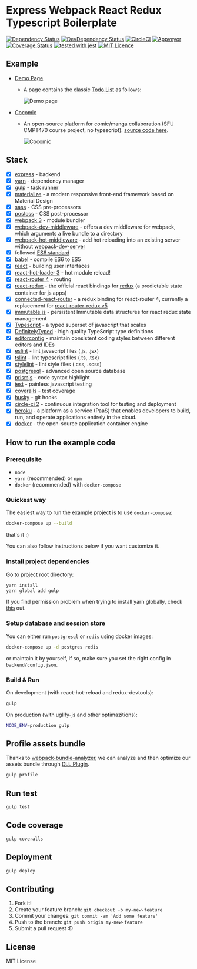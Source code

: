 # Express Webpack React Redux Typescript Boilerplate

[![Dependency Status](https://david-dm.org/Armour/express-webpack-react-redux-typescript-boilerplate/status.svg)](https://david-dm.org/Armour/express-webpack-react-redux-typescript-boilerplate)
[![DevDependency Status](https://david-dm.org/Armour/express-webpack-react-redux-typescript-boilerplate/dev-status.svg)](https://david-dm.org/Armour/express-webpack-react-redux-typescript-boilerplate?type=dev)
[![CircleCI](https://circleci.com/gh/Armour/express-webpack-react-redux-typescript-boilerplate/tree/master.svg?style=shield&circle-token=2b60a5e48d4f53d2b115efd948022c7df72a805b)](https://circleci.com/gh/Armour/express-webpack-react-redux-typescript-boilerplate/tree/master)
[![Appveyor](https://ci.appveyor.com/api/projects/status/kgnfn2r88h90cgx5?svg=true)](https://ci.appveyor.com/api/projects/status/kgnfn2r88h90cgx5?svg=true)
[![Coverage Status](https://coveralls.io/repos/github/Armour/express-webpack-react-redux-typescript-boilerplate/badge.svg?branch=master&t=H7lCqC)](https://coveralls.io/github/Armour/express-webpack-react-redux-typescript-boilerplate?branch=master)
[![tested with jest](https://img.shields.io/badge/tested_with-jest-99424f.svg)](https://github.com/facebook/jest)
[![MIT Licence](https://badges.frapsoft.com/os/mit/mit.svg?v=103)](https://opensource.org/licenses/mit-license.php)

## Example

* [Demo Page](https://express-react-typescript.herokuapp.com/)
  * A page contains the classic [Todo List](https://express-react-typescript.herokuapp.com/react) as follows:

    ![Demo page](https://user-images.githubusercontent.com/5276065/30264746-b629fa26-968e-11e7-82ca-090b4c8c5580.jpg)

* [Cocomic](https://cocomic.azendless.com/)
  * An open-source platform for comic/manga collaboration (SFU CMPT470 course project, no typescript). [source code here](https://github.com/Armour/Cocomic).

    ![Cocomic](https://user-images.githubusercontent.com/5276065/34108373-bb440764-e43a-11e7-98f8-7c94d08e2575.jpg)

## Stack

* [x] [express](http://expressjs.com/) - backend
* [x] [yarn](https://github.com/yarnpkg/yarn) - dependency manager
* [x] [gulp](https://github.com/gulpjs/gulp) - task runner
* [x] [materialize](http://materializecss.com/) - a modern responsive front-end framework based on Material Design
* [x] [sass](https://github.com/sass/sass) - CSS pre-processors
* [x] [postcss](https://github.com/postcss/postcss) - CSS post-processor
* [x] [webpack 3](https://github.com/webpack/webpack) - module bundler
* [x] [webpack-dev-middleware](https://github.com/webpack/webpack-dev-middleware) - offers a dev middleware for webpack, which arguments a live bundle to a directory
* [x] [webpack-hot-middleware](https://github.com/glenjamin/webpack-hot-middleware) - add hot reloading into an existing server without [webpack-dev-server](https://github.com/webpack/webpack-dev-server)
* [x] followed [ES6 standard](https://github.com/lukehoban/es6features)
* [x] [babel](https://babeljs.io/) - compile ES6 to ES5
* [x] [react](https://facebook.github.io/react/) - building user interfaces
* [x] [react-hot-loader 3](https://github.com/gaearon/react-hot-loader) - hot module reload!
* [x] [react-router 4](https://github.com/ReactTraining/react-router) - routing
* [x] [react-redux](https://github.com/reactjs/react-redux) - the official react bindings for [redux](https://github.com/reactjs/redux) (a predictable state container for js apps)
* [x] [connected-react-router](https://github.com/supasate/connected-react-router) - a redux binding for react-router 4, currently a replacement for [react-router-redux v5](https://github.com/ReactTraining/react-router/tree/master/packages/react-router-redux)
* [x] [immutable.js](https://github.com/facebook/immutable-js/) - persistent Immutable data structures for react redux state management
* [x] [Typescript](https://github.com/Microsoft/TypeScript) - a typed superset of javascript that scales
* [x] [DefinitelyTyped](https://github.com/DefinitelyTyped/DefinitelyTyped) - high quality TypeScript type definitions
* [x] [editorconfig](http://editorconfig.org/) - maintain consistent coding styles between different editors and IDEs
* [x] [eslint](http://eslint.org/) - lint javascript files (.js, .jsx)
* [x] [tslint](https://palantir.github.io/tslint/) - lint typescript files (.ts, .tsx)
* [x] [stylelint](https://stylelint.io/) - lint style files (.css, .scss)
* [x] [postgresql](https://www.postgresql.org/) - advanced open source database
* [x] [prismjs](https://github.com/PrismJS/prism) - code syntax highlight
* [x] [jest](https://facebook.github.io/jest/) - painless javascript testing
* [x] [coveralls](https://coveralls.io/) - test coverage
* [x] [husky](https://github.com/typicode/husky) - git hooks
* [x] [circle-ci 2](https://circleci.com/) - continuous integration tool for testing and deployment
* [x] [heroku](https://www.heroku.com/) - a platform as a service (PaaS) that enables developers to build, run, and operate applications entirely in the cloud.
* [x] [docker](https://github.com/docker/docker) - the open-source application container engine

## How to run the example code

### Prerequisite

* `node`
* `yarn` (recommended) or `npm`
* `docker` (recommended) with `docker-compose`

### Quickest way

The easiest way to run the example project is to use `docker-compose`:

```bash
docker-compose up --build
```

that's it :)

You can also follow instructions below if you want customize it.

### Install project dependencies

Go to project root directory:

```bash
yarn install
yarn global add gulp
```

If you find permission problem when trying to install yarn globally, check [this](https://github.com/yarnpkg/yarn/issues/1060#issuecomment-268160528) out.

### Setup database and session store

You can either run `postgresql` or `redis` using docker images:

```bash
docker-compose up -d postgres redis
```

or maintain it by yourself, if so, make sure you set the right config in `backend/config.json`.

### Build & Run

On development (with react-hot-reload and redux-devtools):

```bash
gulp
```

On production (with uglify-js and other optimazitions):

```bash
NODE_ENV=production gulp
```

## Profile assets bundle

Thanks to [webpack-bundle-analyzer](https://github.com/webpack-contrib/webpack-bundle-analyzer), we can analyze and then optimize our assets bundle through [DLL Plugin](https://webpack.js.org/plugins/dll-plugin/).

```bash
gulp profile
```

## Run test

```bash
gulp test
```

## Code coverage

```bash
gulp coveralls
```

## Deployment

```bash
gulp deploy
```

## Contributing

1. Fork it!
1. Create your feature branch: `git checkout -b my-new-feature`
1. Commit your changes: `git commit -am 'Add some feature'`
1. Push to the branch: `git push origin my-new-feature`
1. Submit a pull request :D

## License

MIT License

